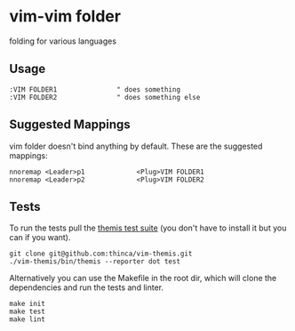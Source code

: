 vim-vim folder
==== 

folding for various languages

Usage
-----

```viml
:VIM FOLDER1               " does something
:VIM FOLDER2               " does something else
```

Suggested Mappings
------------------

vim folder doesn't bind anything by default. These are the suggested
mappings:

```viml
nnoremap <Leader>p1             <Plug>VIM FOLDER1
nnoremap <Leader>p2             <Plug>VIM FOLDER2
```

Tests
-----

To run the tests pull the [themis test
suite](https://github.com/thinca/vim-themis) (you don't have to install it but
you can if you want).

```
git clone git@github.com:thinca/vim-themis.git
./vim-themis/bin/themis --reporter dot test
```

Alternatively you can use the Makefile in the root dir, which will clone the
dependencies and run the tests and linter.

```
make init
make test
make lint
```
